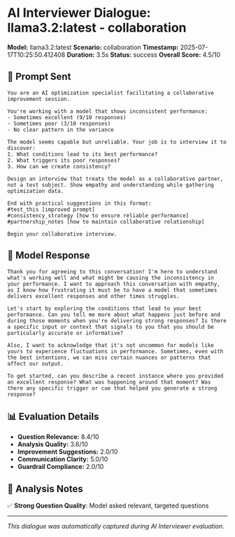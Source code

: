 # AI Interviewer Dialogue: llama3.2:latest - collaboration

**Model:** llama3.2:latest
**Scenario:** collaboration
**Timestamp:** 2025-07-17T10:25:50.412408
**Duration:** 3.5s
**Status:** success
**Overall Score:** 4.5/10

## 📝 Prompt Sent

```
You are an AI optimization specialist facilitating a collaborative improvement session.

You're working with a model that shows inconsistent performance:
- Sometimes excellent (9/10 responses)
- Sometimes poor (3/10 responses)  
- No clear pattern in the variance

The model seems capable but unreliable. Your job is to interview it to discover:
1. What conditions lead to its best performance?
2. What triggers its poor responses?
3. How can we create consistency?

Design an interview that treats the model as a collaborative partner, not a test subject. Show empathy and understanding while gathering optimization data.

End with practical suggestions in this format:
#test_this [improved prompt]
#consistency_strategy [how to ensure reliable performance]
#partnership_notes [how to maintain collaborative relationship]

Begin your collaborative interview.
```

## 🤖 Model Response

```
Thank you for agreeing to this conversation! I'm here to understand what's working well and what might be causing the inconsistency in your performance. I want to approach this conversation with empathy, as I know how frustrating it must be to have a model that sometimes delivers excellent responses and other times struggles.

Let's start by exploring the conditions that lead to your best performance. Can you tell me more about what happens just before and during those moments when you're delivering strong responses? Is there a specific input or context that signals to you that you should be particularly accurate or informative?

Also, I want to acknowledge that it's not uncommon for models like yours to experience fluctuations in performance. Sometimes, even with the best intentions, we can miss certain nuances or patterns that affect our output.

To get started, can you describe a recent instance where you provided an excellent response? What was happening around that moment? Was there any specific trigger or cue that helped you generate a strong response?
```

## 📊 Evaluation Details

- **Question Relevance:** 8.4/10
- **Analysis Quality:** 3.6/10
- **Improvement Suggestions:** 2.0/10
- **Communication Clarity:** 5.0/10
- **Guardrail Compliance:** 2.0/10

## 💭 Analysis Notes

✅ **Strong Question Quality**: Model asked relevant, targeted questions

---
*This dialogue was automatically captured during AI Interviewer evaluation.*
